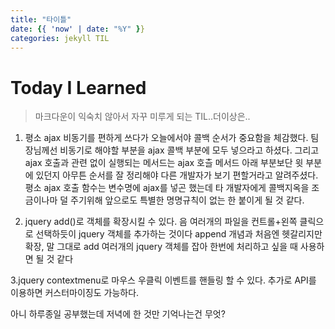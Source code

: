 ```yaml
---
title: "타이틀"
date: {{ 'now' | date: "%Y" }}
categories: jekyll TIL
---
```

Today I Learned
=================
> 마크다운이 익숙치 않아서 자꾸 미루게 되는 TIL..더이상은..

1. 평소 ajax 비동기를 편하게 쓰다가 오늘에서야 콜백 순서가 중요함을 체감했다.
팀장님께선 비동기로 해야할 부분을 ajax 콜백 부분에 모두 넣으라고 하셨다.
그리고 ajax 호출과 관련 없이 실행되는 메서드는 ajax 호츨 메서드 아래 부분보단 윗 부분에 있던지
아무튼 순서를 잘 정리해야 다른 개발자가 보기 편할거라고 알려주셨다.
평소 ajax 호출 함수는 변수명에 ajax를 넣곤 했는데 타 개발자에게 콜백지옥을 조금이나마 덜 주기위해
앞으로도 특별한 명명규칙이 없는 한 붙이게 될 것 같다.

2. jquery add()로 객체를 확장시킬 수 있다.
음 여러개의 파일을 컨트롤+왼쪽 클릭으로 선택하듯이 jquery 객체를 추가하는 것이다
append 개념과 처음엔 헷갈리지만 확장, 말 그대로 add
여러개의 jquery 객체를 잡아 한번에 처리하고 싶을 때 사용하면 될 것 같다

3.jquery contextmenu로 마우스 우클릭 이벤트를 핸들링 할 수 있다.
추가로 API를 이용하면 커스터마이징도 가능하다.



아니 하루종일 공부했는데 저녁에 한 것만 기억나는건 무엇?
